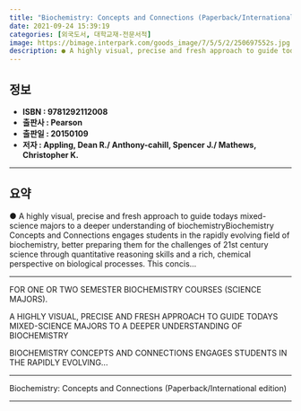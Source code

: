 ```yaml
---
title: "Biochemistry: Concepts and Connections (Paperback/International edition)"
date: 2021-09-24 15:39:19
categories: [외국도서, 대학교재-전문서적]
image: https://bimage.interpark.com/goods_image/7/5/5/2/250697552s.jpg
description: ● A highly visual, precise and fresh approach to guide todays mixed-science majors to a deeper understanding of biochemistryBiochemistry Concepts and Connectio
---
```


## **정보**

- **ISBN : 9781292112008**
- **출판사 : Pearson**
- **출판일 : 20150109**
- **저자 : Appling, Dean R./ Anthony-cahill, Spencer J./ Mathews, Christopher K.**

------



## **요약**

●  A highly visual, precise and fresh approach to guide todays mixed-science majors to a deeper understanding of biochemistryBiochemistry Concepts and Connections engages students in the rapidly evolving field of biochemistry, better preparing them for the challenges of 21st century science through quantitative reasoning skills and a rich, chemical perspective on biological processes. This concis...

------

FOR ONE OR TWO SEMESTER BIOCHEMISTRY COURSES (SCIENCE MAJORS).

A HIGHLY VISUAL, PRECISE AND FRESH APPROACH TO GUIDE TODAYS MIXED-SCIENCE MAJORS TO A DEEPER UNDERSTANDING OF BIOCHEMISTRY

BIOCHEMISTRY CONCEPTS AND CONNECTIONS ENGAGES STUDENTS IN THE RAPIDLY EVOLVING... 

------


Biochemistry: Concepts and Connections (Paperback/International edition) 

------


